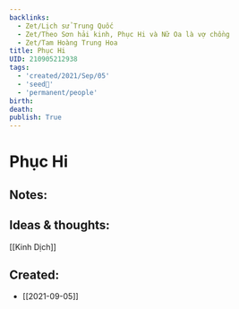 ```yaml
---
backlinks:
  - Zet/Lịch sử Trung Quốc
  - Zet/Theo Sơn hải kinh, Phục Hi và Nữ Oa là vợ chồng
  - Zet/Tam Hoàng Trung Hoa
title: Phục Hi
UID: 210905212938
tags:
  - 'created/2021/Sep/05'
  - 'seed🥜'
  - 'permanent/people'
birth: 
death: 
publish: True
---
```

# Phục Hi

## Notes:


## Ideas & thoughts:
[[Kinh Dịch]]
## Created:
- [[2021-09-05]]
